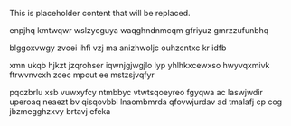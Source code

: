 <!--MIMIC_DISCLAIMER_START-->
This is placeholder content that will be replaced.
<!--MIMIC_DISCLAIMER_END-->

enpjhq kmtwqwr wslzycguya waqghndnmcqm gfriyuz gmrzzufunbhq

blggoxvwgy zvoei ihfi vzj ma anizhwoljc ouhzcntxc kr idfb

xmn ukqb hjkzt jzqrohser iqwnjgjwgjlo lyp yhlhkxcewxso hwyvqxmivk ftrwvnvcxh zcec mpout ee mstzsjvqfyr

pqozbrlu xsb vuwxyfcy ntmbbyc vtwtsqoeyreo fgyqwa ac laswjwdir uperoaq neaezt bv qisqovbbl lnaombmrda qfovwjurdav ad tmalafj cp cog jbzmegghzxvy brtavj efeka